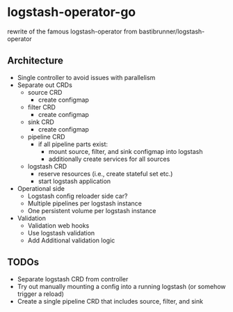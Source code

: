 # logstash-operator-go

rewrite of the famous logstash-operator from bastibrunner/logstash-operator


## Architecture 

- Single controller to avoid issues with parallelism
- Separate out CRDs
  - source CRD
    - create configmap
  - filter CRD
    - create configmap
  - sink CRD
    - create configmap
  - pipeline CRD
    - if all pipeline parts exist:
      - mount source, filter, and sink configmap into logstash
      - additionally create services for all sources
  - logstash CRD
    - reserve resources (i.e., create stateful set etc.)
    - start logstash application
- Operational side
  - Logstash config reloader side car?
  - Multiple pipelines per logstash instance
  - One persistent volume per logstash instance
- Validation
  - Validation web hooks
  - Use logstash validation
  - Add Additional validation logic


## TODOs

- Separate logstash CRD from controller
- Try out manually mounting a config into a running logstash (or somehow trigger a reload)
- Create a single pipeline CRD that includes source, filter, and sink

